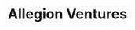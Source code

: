 ---
layout: firm_page
title: "Allegion Ventures"
id: "allegion.com"
permalink: "/allegionventuresallegion.com/"
website: "https://www.allegion.com/corp/en/ventures.html"
offices: "Dublin (Ireland), Carmel (United States)"
investment_stages: "Seed, Series A, Series B"
portfolio_companies: "Ambient.ai, HqO, Kasa, Latchel, Mapped, Mint House, Robin, Serenity, Stuf, VergeSense"
portfolio_link: "https://www.allegion.com/corp/en/ventures/ventures-companies.html"
investment_markets: "Building analytics, IoT and data security, Construction lifecycle, Property management, Seamless access, Identity management, Connectivity, People flow, Building sustainability and efficiency, Innovative construction technologies"
founded_year: "2003"
description: "Allegion Ventures invests in and accelerates the growth of companies with innovative technology and software to bridge physical and digital security and create seamless user experiences."
linkedin: "https://www.linkedin.com/company/3532968"
twitter: "https://twitter.com/AllegionPlc"
instagram: ""
team_page: "https://www.allegion.com/corp/en/ventures/meet-the-team.html"
investor_type: "Corporate VC"
crunchbase: "https://www.crunchbase.com/organization/allegion-ventures"
pitchbook: "https://pitchbook.com/profiles/investor/226650-16"

# SEO Optimization
meta_title: "Allegion Ventures - VC Firm - projectstartups.com"
meta_description: "Allegion Ventures, Allegion Ventures invests in and accelerates the growth of companies with innovative technology and software to bridge physical and digital security a..."
meta_keywords: "Allegion Ventures, Building analytics, IoT and data security, Construction lifecycle, Property management, Seamless access, Identity management, Connectivity, People flow, Building sustainability and efficiency, Innovative construction technologies, VC firm, venture capital, startup investor, projectstartups.com"
canonical_url: "https://vc.projectstartups.com/allegionventuresallegion.com/"
---